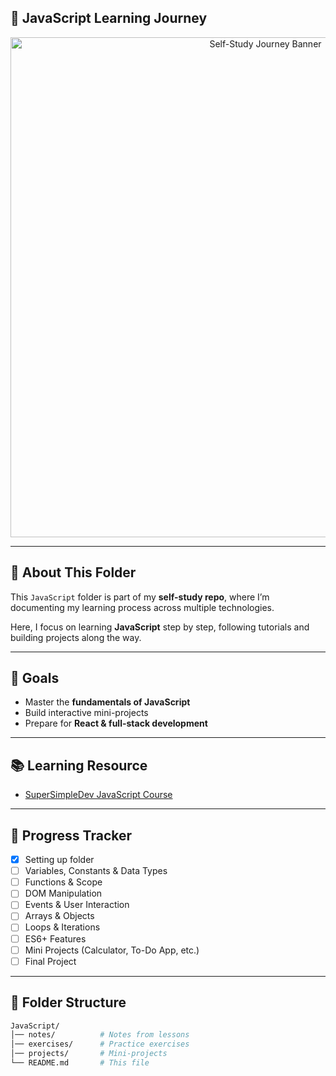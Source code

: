 ## 🚀 JavaScript Learning Journey  


<p align="center">
  <img src="https://user-images.githubusercontent.com/68542775/167072911-dc31eac8-6885-4a05-9c25-279ecce22a79.png" alt="Self-Study Journey Banner" width="800">
</p>

---

## 📖 About This Folder  
This `JavaScript` folder is part of my **self-study repo**, where I’m documenting my learning process across multiple technologies.  

Here, I focus on learning **JavaScript** step by step, following tutorials and building projects along the way.  

---

## 🎯 Goals  
- Master the **fundamentals of JavaScript**  
- Build interactive mini-projects  
- Prepare for **React & full-stack development**  

---

## 📚 Learning Resource  
- [SuperSimpleDev JavaScript Course](https://www.youtube.com/@SuperSimpleDev)  

---

## 📅 Progress Tracker  
- [x] Setting up folder  
- [ ] Variables, Constants & Data Types  
- [ ] Functions & Scope  
- [ ] DOM Manipulation  
- [ ] Events & User Interaction  
- [ ] Arrays & Objects  
- [ ] Loops & Iterations  
- [ ] ES6+ Features  
- [ ] Mini Projects (Calculator, To-Do App, etc.)  
- [ ] Final Project  

---

## 📂 Folder Structure  
```bash
JavaScript/
│── notes/          # Notes from lessons
│── exercises/      # Practice exercises
│── projects/       # Mini-projects
└── README.md       # This file

